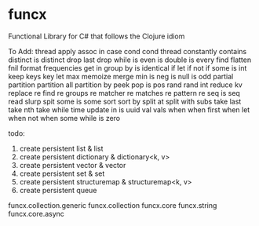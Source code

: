 # funcx
Functional Library for C# that follows the Clojure idiom

To Add:
thread
apply
assoc in
case
cond
cond thread
constantly
contains
distinct
is distinct
drop last
drop while
is even
is double
is every
find
flatten
fnil
format
frequencies
get in
group by
is identical
if let
if not 
if some
is int
keep
keys
key
let
max
memoize
merge
min
is neg
is null
is odd
partial
partition
partition all
partition by
peek
pop
is pos
rand
rand int
reduce kv
replace
re find
re groups
re matcher
re matches
re pattern
re seq
is seq
read
slurp
spit
some
is some
sort
sort by
split at
split with
subs
take last
take nth
take while
time
update in
is uuid
val
vals
when
when first
when let
when not
when some
while
is zero

todo:
1. create persistent list & list<t>
2. create persistent dictionary & dictionary<k, v>
3. create persistent vector & vector<v>
4. create persistent set & set<t>
5. create persistent structuremap & structuremap<k, v>
7. create persistent queue<t>

funcx.collection.generic
funcx.collection
funcx.core
funcx.string
funcx.core.async
